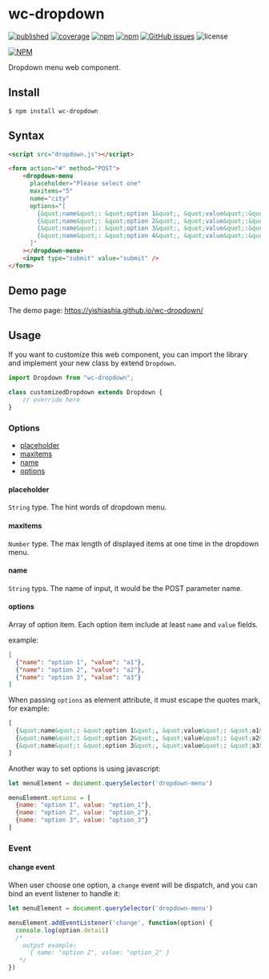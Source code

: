 # wc-dropdown

[![published][wc-image]][wc-url]
[![coverage][coverage-image]][coverage-url]
[![npm](https://img.shields.io/npm/v/wc-dropdown.svg?style=flat-square)](https://www.npmjs.com/package/wc-dropdown)
[![npm](https://img.shields.io/npm/dm/wc-dropdown.svg?style=flat-square)](https://www.npmjs.com/package/wc-dropdown)
[![GitHub issues](https://img.shields.io/github/issues/yishiashia/wc-dropdown.svg?style=flat-square)](https://github.com/yishiashia/wc-dropdown/issues)
![license](https://img.shields.io/npm/l/wc-dropdown.svg?style=flat-square)

[![NPM](https://nodei.co/npm/wc-dropdown.png?mini=true)](https://www.npmjs.com/package/wc-dropdown)

Dropdown menu web component.


## Install

    $ npm install wc-dropdown

## Syntax

```html
<script src="dropdown.js"></script>

<form action="#" method="POST">
    <dropdown-menu
      placeholder="Please select one"
      maxitems="5"
      name="city"
      options="[
        {&quot;name&quot;: &quot;option 1&quot;, &quot;value&quot;:&quot;A01&quot;},
        {&quot;name&quot;: &quot;option 2&quot;, &quot;value&quot;:&quot;A02&quot;},
        {&quot;name&quot;: &quot;option 3&quot;, &quot;value&quot;:&quot;A03&quot;},
        {&quot;name&quot;: &quot;option 4&quot;, &quot;value&quot;:&quot;A04&quot;}
      ]"
    ></dropdown-menu>
    <input type="submit" value="submit" />
</form>
```

## Demo page
The demo page: https://yishiashia.github.io/wc-dropdown/

## Usage

If you want to customize this web component, you can import the library and
implement your new class by extend `Dropdown`.

```js
import Dropdown from "wc-dropdown";

class customizedDropdown extends Dropdown {
    // override here
}

```

### Options
 - [placeholder](#placeholder)
 - [maxitems](#maxitems)
 - [name](#name)
 - [options](#options-1)

#### placeholder
`String` type. The hint words of dropdown menu.

#### maxitems
`Number` type. The max length of displayed items at one time in the dropdown menu.

#### name
`String` typs. The name of input, it would be the POST parameter name.

#### options
Array of option item. Each option item include at least `name` and `value` fields.

example:
```json
[
  {"name": "option 1", "value": "a1"},
  {"name": "option 2", "value": "a2"},
  {"name": "option 3", "value": "a3"}
]
```

When passing `options` as element attribute, it must escape the quotes mark, for example:

```html
[
  {&quot;name&quot;: &quot;option 1&quot;, &quot;value&quot;: &quot;a1&quot;},
  {&quot;name&quot;: &quot;option 2&quot;, &quot;value&quot;: &quot;a2&quot;},
  {&quot;name&quot;: &quot;option 3&quot;, &quot;value&quot;: &quot;a3&quot;}
]
```

Another way to set options is using javascript:
```js
let menuElement = document.querySelector('dropdown-menu')

menuElement.options = [
  {name: "option 1", value: "option_1"},
  {name: "option 2", value: "option_2"},
  {name: "option 3", value: "option_3"}
]
```

### Event

#### change event
When user choose one option, a `change` event will be dispatch, and you can bind an event listener to handle it:

```js
let menuElement = document.querySelector('dropdown-menu')

menuElement.addEventListener('change', function(option) {
  console.log(option.detail)
  /*
    output example:
      { name: "option 2", value: "option_2" }
   */
})
```

[wc-image]: https://img.shields.io/badge/webcomponents.org-published-blue.svg?style=flat-square
[wc-url]: https://www.webcomponents.org/element/wc-dropdown

[coverage-image]: https://img.shields.io/endpoint?style=flat-square&url=https%3A%2F%2Fgist.githubusercontent.com%2Fyishiashia%2Fdee60aefdce58a7559baeb7c5deb3a8b%2Fraw%2Fwc-dropdown__heads_master.json
[coverage-url]: https://gist.githubusercontent.com/yishiashia/dee60aefdce58a7559baeb7c5deb3a8b/raw/wc-dropdown__heads_master.json

[js-image]: https://img.shields.io/badge/ES-6%2B-ff69b4.svg?style=flat-square
[js-url]: https://www.ecma-international.org/ecma-262/6.0/

[ts-image]: https://img.shields.io/badge/TypeScript-^4.7.4-blue?style=flat-square
[ts-url]: https://www.typescriptlang.org/
